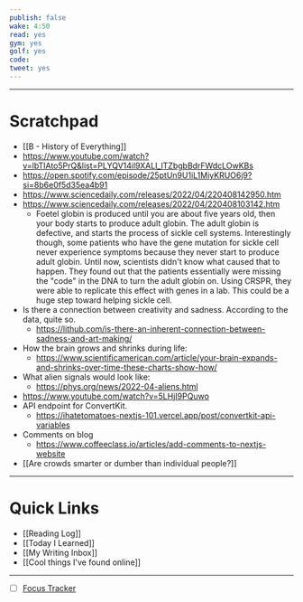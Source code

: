 ```yaml
---
publish: false
wake: 4:50
read: yes
gym: yes
golf: yes
code:
tweet: yes
---
```

***
# Scratchpad
- [[B - History of Everything]]
- https://www.youtube.com/watch?v=lbTIAto5PrQ&list=PLYQV14il9XALl_lTZbgbBdrFWdcLOwKBs
- https://open.spotify.com/episode/25ptUn9U1iL1MiyKRUO6j9?si=8b6e0f5d35ea4b91
- https://www.sciencedaily.com/releases/2022/04/220408142950.htm
- https://www.sciencedaily.com/releases/2022/04/220408103142.htm
	- Foetel globin is produced until you are about five years old, then your body starts to produce adult globin. The adult globin is defective, and starts the process of sickle cell systems. Interestingly though, some patients who have the gene mutation for sickle cell never experience symptoms because they never start to produce adult globin. Until now, scientists didn't know what caused that to happen. They found out that the patients essentially were missing the "code" in the DNA to turn the adult globin on. Using CRSPR, they were able to replicate this effect with genes in a lab. This could be a huge step toward helping sickle cell.
- Is there a connection between creativity and sadness. According to the data, quite so.
	- https://lithub.com/is-there-an-inherent-connection-between-sadness-and-art-making/
- How the brain grows and shrinks during life:
	- https://www.scientificamerican.com/article/your-brain-expands-and-shrinks-over-time-these-charts-show-how/
- What alien signals would look like:
	- https://phys.org/news/2022-04-aliens.html
- https://www.youtube.com/watch?v=5LHjI9PQuwo
- API endpoint for ConvertKit.
	- https://ihatetomatoes-nextjs-101.vercel.app/post/convertkit-api-variables
- Comments on blog
	- https://www.coffeeclass.io/articles/add-comments-to-nextjs-website
- [[Are crowds smarter or dumber than individual people?]]


---
# Quick Links
- [[Reading Log]]
- [[Today I Learned]]
- [[My Writing Inbox]]
- [[Cool things I've found online]]

***
- [ ] [Focus Tracker](https://docs.google.com/spreadsheets/d/18ZL9CSRxE2z7pTKcaPGe3749GMO9Ov2UjVsRMQqShBk/edit#gid=696776801)